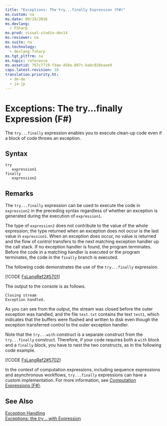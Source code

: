 ```yaml
---
title: "Exceptions: The try...finally Expression (F#)"
ms.custom: na
ms.date: 09/19/2016
ms.devlang: 
  - FSharp
ms.prod: visual-studio-dev14
ms.reviewer: na
ms.suite: na
ms.technology: 
  - devlang-fsharp
ms.tgt_pltfrm: na
ms.topic: reference
ms.assetid: 767c7719-fdae-450a-897c-babc928eaae9
caps.latest.revision: 18
translation.priority.ht: 
  - de-de
  - ja-jp
---
```

# Exceptions: The try...finally Expression (F#)
The `try...finally` expression enables you to execute clean-up code even if a block of code throws an exception.  
  
## Syntax  
  
```  
try  
   expression1  
finally  
   expression2  
```  
  
## Remarks  
 The `try...finally` expression can be used to execute the code in `expression2` in the preceding syntax regardless of whether an exception is generated during the execution of `expression1`.  
  
 The type of `expression2` does not contribute to the value of the whole expression; the type returned when an exception does not occur is the last value in `expression1`. When an exception does occur, no value is returned and the flow of control transfers to the next matching exception handler up the call stack. If no exception handler is found, the program terminates. Before the code in a matching handler is executed or the program terminates, the code in the `finally` branch is executed.  
  
 The following code demonstrates the use of the `try...finally` expression.  
  
 [!CODE [FsLangRef2#5701](../CodeSnippet/VS_Snippets_Fsharp/fslangref2#5701)]  
  
 The output to the console is as follows.  
  
```  
Closing stream  
Exception handled.  
```  
  
 As you can see from the output, the stream was closed before the outer exception was handled, and the file `test.txt` contains the text `test1`, which indicates that the buffers were flushed and written to disk even though the exception transferred control to the outer exception handler.  
  
 Note that the `try...with` construct is a separate construct from the `try...finally` construct. Therefore, if your code requires both a `with` block and a `finally` block, you have to nest the two constructs, as in the following code example.  
  
 [!CODE [FsLangRef2#5702](../CodeSnippet/VS_Snippets_Fsharp/fslangref2#5702)]  
  
 In the context of computation expressions, including sequence expressions and asynchronous workflows, `try...finally` expressions can have a custom implementation. For more information, see [Computation Expressions (F#)](../Topic/Computation%20Expressions%20\(F%23\).md).  
  
## See Also  
 [Exception Handling](../vs140/Exception-Handling--F#-.md)   
 [Exceptions: the try .. with Expression](../vs140/Exceptions--The-try...with-Expression--F#-.md)